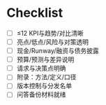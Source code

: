 # Checklist

- [ ] ≤12 KPI与趋势/对比清晰
- [ ] 亮点/低点/风险与对策透明
- [ ] 现金/Runway/融资与债务披露
- [ ] 预算/预测与差异说明
- [ ] 请求与决策点明确
- [ ] 附录：方法/定义/口径
- [ ] 版本控制与分发名单
- [ ] 问答备份材料就绪
